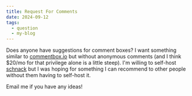 ```yaml
---
title: Request For Comments
date: 2024-09-12
tags:
  - question
  - my-blog
---
```


Does anyone have suggestions for comment boxes? I want something similar to [commentbox.io](https://commentbox.io/) but without anonymous comments (and I think $20/mo for that privilege alone is a little steep). I'm willing to self-host [schnack](https://schnack.cool/) but I was hoping for something I can recommend to other people without them having to self-host it.

Email me if you have any ideas!
